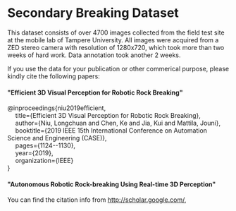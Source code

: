 # Secondary Breaking Dataset
This dataset consists of over 4700 images collected from the field test site at the mobile lab of Tampere University.
All images were acquired from a ZED stereo camera with resolution of 1280x720, which took more than two weeks of hard work.
Data annotation took another 2 weeks.

If you use the data for your publication or other commerical purpose, please kindly cite the following papers: 

#### "Efficient 3D Visual Perception for Robotic Rock Breaking" 

@inproceedings{niu2019efficient,  
&emsp;  title={Efficient 3D Visual Perception for Robotic Rock Breaking},  
&emsp;  author={Niu, Longchuan and Chen, Ke and Jia, Kui and Mattila, Jouni},  
&emsp;  booktitle={2019 IEEE 15th International Conference on Automation Science and Engineering (CASE)},  
&emsp;  pages={1124--1130},  
&emsp;  year={2019},  
&emsp;  organization={IEEE}  
}  

#### "Autonomous Robotic Rock-breaking Using Real-time 3D Perception"

You can find the citation info from http://scholar.google.com/,
